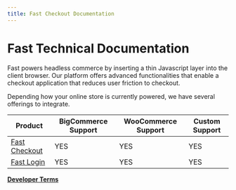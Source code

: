 ```yaml
---
title: Fast Checkout Documentation
---
```


# Fast Technical Documentation

Fast powers headless commerce by inserting a thin Javascript layer into the client browser. Our platform offers advanced functionalities that enable a checkout application that reduces user friction to checkout. 

Depending how your online store is currently powered, we have several offerings to integrate.

| Product | BigCommerce Support | WooCommerce Support | Custom Support |
| ------- | ------------------- | ------------------- | ------ |
| [Fast Checkout](/developer-portal/fast-checkout/) | YES | YES | YES |
| [Fast Login](/developer-portal/fast-login/) | YES | YES | YES |

[**Developer Terms**](https://www.fast.co/terms/developer-terms)
